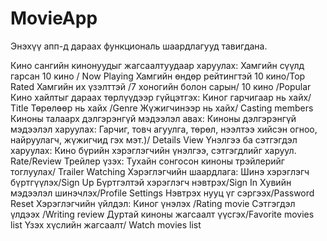 
# MovieApp
Энэхүү апп-д дараах функциональ шаардлагууд тавигдана.

Кино сангийн кинонуудыг жагсаалтуудаар харуулах:
Хамгийн сүүлд гарсан 10 кино / Now Playing
Хамгийн өндөр рейтингтэй 10 кино/Top Rated
Хамгийн их үзэлттэй /7 хоногийн болон сарын/ 10 кино /Popular
Кино хайлтыг дараах төрлүүдээр гүйцэтгэх:
Киног гарчигаар нь хайх/ Title
Төрөлөөр нь хайх /Genre
Жүжигчинээр нь хайх/ Casting members
Киноны талаарх дэлгэрэнгүй мэдээлэл авах:
Киноны дэлгэрэнгүй мэдээлэл харуулах: Гарчиг, товч агуулга, төрөл, нээлтээ хийсэн огноо, найруулагч, жүжигчид гэх мэт.)/ Details View
Үнэлгээ ба сэтгэгдэл харуулах: Кино бүрийн хэрэглэгчийн үнэлгээ, сэтгэгдлийг харуул. Rate/Review
Трейлер үзэх: Тухайн сонгосон киноны трэйлерийг тоглуулах/ Trailer Watching
Хэрэглэгчийн шаардлага:
Шинэ хэрэглэгч бүртгүүлэх/Sign Up
Бүртгэлтэй хэрэглэгч нэвтрэх/Sign In
Хувийн мэдээлэл шинэчлэх/Profile Settings
Нэвтрэх нууц үг сэргээх/Password Reset
Хэрэглэгчийн үйлдэл:
Киног үнэлэх /Rating movie
Сэтгэгдэл үлдээх /Writing review
Дуртай киноны жагсаалт үүсгэх/Favorite movies list
Үзэх хүслийн жагсаалт/ Watch movies list
